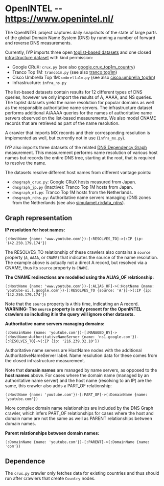 # OpenINTEL -- https://www.openintel.nl/

The OpenINTEL project captures daily snapshots of the state of large parts of the global
Domain Name System (DNS) by running a number of forward and reverse DNS measurements.

Currently, IYP imports three open [toplist-based
datasets](https://openintel.nl/data/forward-dns/top-lists/) and one closed
[infrastructure dataset](https://openintel.nl/data/forward-dns/infrastructure/) with
kind permission:

- Google CRuX: `crux.py` (see also
  [google.crux_top1m_country](https://github.com/InternetHealthReport/internet-yellow-pages/blob/main/iyp/crawlers/google))
- Tranco Top 1M: `tranco1m.py` (see also
  [tranco.top1m](https://github.com/InternetHealthReport/internet-yellow-pages/tree/main/iyp/crawlers/tranco))
- Cisco Umbrella Top 1M: `umbrella1m.py` (see also
  [cisco.umbrella_top1m](https://github.com/InternetHealthReport/internet-yellow-pages/tree/main/iyp/crawlers/cisco))
- Infrastructure: `infra_ns.py`

The list-based datasets contain results for 12 different types of DNS queries, however
we only import the results of A, AAAA, and NS queries. The toplist datasets yield the
name resolution for popular domains as well as the responsible authoritative name
servers. The infrastructure dataset performs additional A/AAAA queries for the names of
authoritative name servers observed on the list-based measurements. We also model CNAME
records that are retrieved as part of the name resolution.

A crawler that imports MX records and their corresponding resolution is implemented as
well, but currently not in use (`infra_mx.py`).

IYP also imports three datasets of the related [DNS Dependency
Graph](https://dnsgraph.dacs.utwente.nl) measurement. This measurement performs name
resolution of various host names but records the entire DNS tree, starting at the root,
that is required to resolve the name.

The datasets resolve different host names from different vantage points:

- `dnsgraph_crux.py`: Google CRuX hosts measured from Japan.
- `dnsgraph_jp.py` (inactive): Tranco Top 1M hosts from Japan.
- `dnsgraph_nl.py`: Tranco Top 1M hosts from the Netherlands.
- `dnsgraph_rdns.py`: Authoritative name servers managing rDNS zones from the
  Netherlands (see also
  [simulamet.rirdata_rdns](https://github.com/InternetHealthReport/internet-yellow-pages/blob/main/iyp/crawlers/simulamet)).

## Graph representation

**IP resolution for host names:**

```Cypher
(:HostName {name: 'www.youtube.com'})-[:RESOLVES_TO]->(:IP {ip: '142.250.179.174'})
```

The RESOLVES_TO relationship of these crawlers also contains a `source` property (`A`,
`AAAA`, or `CNAME`) that indicates the source of the name resolution. The example above
is actually not a direct A record, but resolved via a CNAME, thus its `source` property
is `CNAME`.

**The CNAME redirections are modelled using the ALIAS_OF relationship:**

```Cypher
(:HostName {name: 'www.youtube.com'})-[:ALIAS_OF]->(:HostName {name: 'youtube-ui.l.google.com'})-[:RESOLVES_TO {source: 'A'}]->(:IP {ip: '142.250.179.174'})
```

Note that the `source` property is `A` this time, indicating an A record. **WARNING: The
`source` property is only present for the OpenINTEL crawlers so including it in the
query will ignore other datasets.**

**Authoritative name servers managing domains:**

```Cypher
(:DomainName {name: 'youtube.com'})-[:MANAGED_BY]->(:HostName:AuthoritativeNameServer {name: 'ns1.google.com'})-[:RESOLVES_TO]->(:IP {ip: '216.239.32.10'})
```

Authoritative name servers are HostName nodes with the additional
AuthoritativeNameServer label. Name resolution data for these comes from the closed
infrastructure measurement.

Note that **domain names** are managed by name servers, as opposed to the **host names**
above. For cases where the domain name (managed by an authoritative name server) and the
host name (resolving to an IP) are the same, this crawler also adds a PART_OF
relationship:

```Cypher
(:HostName {name: 'youtube.com'})-[:PART_OF]->(:DomainName {name: 'youtube.com'})
```

More complex domain name relationships are included by the DNS Graph crawler, which
infers PART_OF relationships for cases where the host and domain name are not the same
as well as PARENT relationships between domain names.

**Parent relationships between domain names:**

```Cypher
(:DomainName {name: 'youtube.com'})-[:PARENT]->(:DomainName {name: 'com'})
```

## Dependence

The `crux.py` crawler only fetches data for existing countries and thus should run after
crawlers that create `Country` nodes.